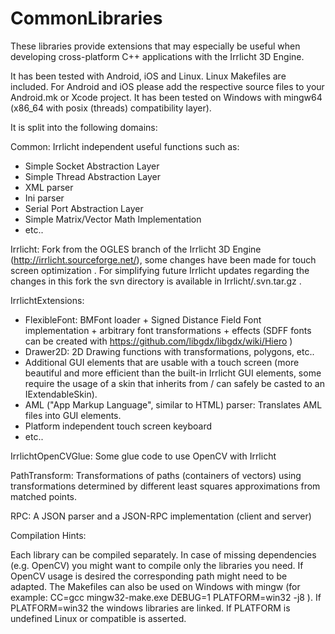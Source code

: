 CommonLibraries
================

These libraries provide extensions that may especially be useful when developing cross-platform C++ applications with the Irrlicht 3D Engine.

It has been tested with Android, iOS and Linux. Linux Makefiles are included. For Android and iOS please add the respective source files to your Android.mk or Xcode project.
It has been tested on Windows with mingw64 (x86_64 with posix (threads) compatibility layer).

It is split into the following domains:

Common: Irrlicht independent useful functions such as:
* Simple Socket Abstraction Layer
* Simple Thread Abstraction Layer
* XML parser
* Ini parser
* Serial Port Abstraction Layer
* Simple Matrix/Vector Math Implementation
* etc..

Irrlicht: Fork from the OGLES branch of the Irrlicht 3D Engine (http://irrlicht.sourceforge.net/), some changes have been made for touch screen optimization .
For simplifying future Irrlicht updates regarding the changes in this fork the svn directory is available in Irrlicht/.svn.tar.gz .

IrrlichtExtensions:
* FlexibleFont: BMFont loader + Signed Distance Field Font implementation + arbitrary font transformations + effects (SDFF fonts can be created with https://github.com/libgdx/libgdx/wiki/Hiero )
* Drawer2D: 2D Drawing functions with transformations, polygons, etc..
* Additional GUI elements that are usable with a touch screen (more beautiful and more efficient than the built-in Irrlicht GUI elements, some require the usage of a skin that inherits from / can safely be casted to an IExtendableSkin).
* AML ("App Markup Language", similar to HTML) parser: Translates AML files into GUI elements.
* Platform independent touch screen keyboard
* etc..

IrrlichtOpenCVGlue: Some glue code to use OpenCV with Irrlicht

PathTransform: Transformations of paths (containers of vectors) using transformations determined by different least squares approximations from matched points.

RPC: A JSON parser and a JSON-RPC implementation (client and server)


Compilation Hints:

Each library can be compiled separately. In case of missing dependencies (e.g. OpenCV) you might want to compile only the libraries you need.
If OpenCV usage is desired the corresponding path might need to be adapted. 
The Makefiles can also be used on Windows with mingw (for example: CC=gcc mingw32-make.exe DEBUG=1 PLATFORM=win32 -j8 ).
If PLATFORM=win32 the windows libraries are linked. If PLATFORM is undefined Linux or compatible is asserted.